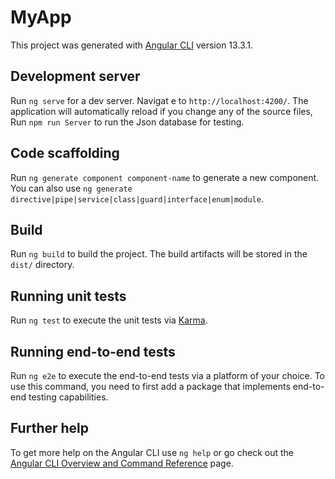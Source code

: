 # MyApp

This project was generated with [Angular CLI](https://github.com/angular/angular-cli) version 13.3.1.

## Development server

Run `ng serve` for a dev server. Navigat e to `http://localhost:4200/`. The application will automatically reload if you change any of the source files, Run   `npm run Server` to run the Json database for testing.

## Code scaffolding

Run `ng generate component component-name` to generate a new component. You can also use `ng generate directive|pipe|service|class|guard|interface|enum|module`.

## Build

Run `ng build` to build the project. The build artifacts will be stored in the `dist/` directory.

## Running unit tests

Run `ng test` to execute the unit tests via [Karma](https://karma-runner.github.io).

## Running end-to-end tests

Run `ng e2e` to execute the end-to-end tests via a platform of your choice. To use this command, you need to first add a package that implements end-to-end testing capabilities.

## Further help

To get more help on the Angular CLI use `ng help` or go check out the [Angular CLI Overview and Command Reference](https://angular.io/cli) page.
